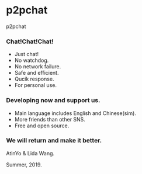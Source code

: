 # p2pchat
p2pchat
### Chat!Chat!Chat!
 - Just chat!
 - No watchdog.
 - No network failure.
 - Safe and efficient.
 - Qucik response.
 - For personal use.
 
### Developing now and support us.
 - Main language includes English and Chinese(sim).
 - More friends than other SNS.
 - Free and open source.

### We will return and make it better.

AtinYo & Lida Wang.

Summer, 2019.
